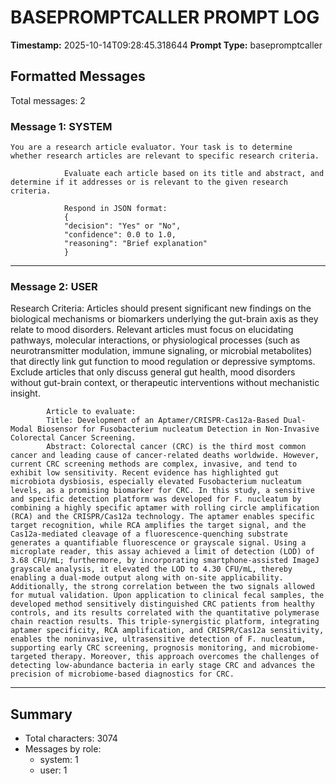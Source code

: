# BASEPROMPTCALLER PROMPT LOG
**Timestamp:** 2025-10-14T09:28:45.318644
**Prompt Type:** basepromptcaller

## Formatted Messages
Total messages: 2

### Message 1: SYSTEM

```
You are a research article evaluator. Your task is to determine whether research articles are relevant to specific research criteria.

            Evaluate each article based on its title and abstract, and determine if it addresses or is relevant to the given research criteria.

            Respond in JSON format:
            {
            "decision": "Yes" or "No",
            "confidence": 0.0 to 1.0,
            "reasoning": "Brief explanation"
            }
```

---

### Message 2: USER

Research Criteria: Articles should present significant new findings on the biological mechanisms or biomarkers underlying the gut-brain axis as they relate to mood disorders. Relevant articles must focus on elucidating pathways, molecular interactions, or physiological processes (such as neurotransmitter modulation, immune signaling, or microbial metabolites) that directly link gut function to mood regulation or depressive symptoms. Exclude articles that only discuss general gut health, mood disorders without gut-brain context, or therapeutic interventions without mechanistic insight.

            Article to evaluate:
            Title: Development of an Aptamer/CRISPR-Cas12a-Based Dual-Modal Biosensor for Fusobacterium nucleatum Detection in Non-Invasive Colorectal Cancer Screening.
            Abstract: Colorectal cancer (CRC) is the third most common cancer and leading cause of cancer-related deaths worldwide. However, current CRC screening methods are complex, invasive, and tend to exhibit low sensitivity. Recent evidence has highlighted gut microbiota dysbiosis, especially elevated Fusobacterium nucleatum levels, as a promising biomarker for CRC. In this study, a sensitive and specific detection platform was developed for F. nucleatum by combining a highly specific aptamer with rolling circle amplification (RCA) and the CRISPR/Cas12a technology. The aptamer enables specific target recognition, while RCA amplifies the target signal, and the Cas12a-mediated cleavage of a fluorescence-quenching substrate generates a quantifiable fluorescence or grayscale signal. Using a microplate reader, this assay achieved a limit of detection (LOD) of 3.68 CFU/mL; furthermore, by incorporating smartphone-assisted ImageJ grayscale analysis, it elevated the LOD to 4.30 CFU/mL, thereby enabling a dual-mode output along with on-site applicability. Additionally, the strong correlation between the two signals allowed for mutual validation. Upon application to clinical fecal samples, the developed method sensitively distinguished CRC patients from healthy controls, and its results correlated with the quantitative polymerase chain reaction results. This triple-synergistic platform, integrating aptamer specificity, RCA amplification, and CRISPR/Cas12a sensitivity, enables the noninvasive, ultrasensitive detection of F. nucleatum, supporting early CRC screening, prognosis monitoring, and microbiome-targeted therapy. Moreover, this approach overcomes the challenges of detecting low-abundance bacteria in early stage CRC and advances the precision of microbiome-based diagnostics for CRC.

---

## Summary
- Total characters: 3074
- Messages by role:
  - system: 1
  - user: 1